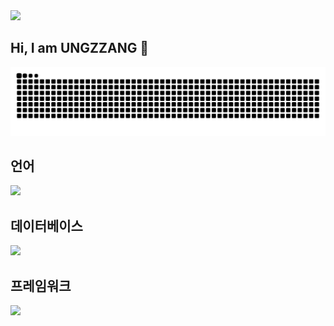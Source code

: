 <img src="https://capsule-render.vercel.app/api?type=slice&color=BDBDC8&height=150&section=header" />

## Hi, I am UNGZZANG 👋

<!--
**ungzzang/ungzzang** is a ✨ _special_ ✨ repository because its `README.md` (this file) appears on your GitHub profile.

Here are some ideas to get you started:

- 🔭 I’m currently working on ...
- 🌱 I’m currently learning ...
- 👯 I’m looking to collaborate on ...
- 🤔 I’m looking for help with ...
- 💬 Ask me about ...
- 📫 How to reach me: ...
- 😄 Pronouns: ...
- ⚡ Fun fact: ...
-->
![snake gif](https://github.com/ungzzang/ungzzang/blob/output/github-contribution-grid-snake.svg)

## **언어**</br>
![](https://img.shields.io/badge/Java-ED8B00?style=for-the-badge&logo=openjdk&logoColor=white) 

## **데이터베이스**</br>
![](https://img.shields.io/badge/MySQL-00000F?style=for-the-badge&logo=mysql&logoColor=white) 

## **프레임워크**</br>
![](https://img.shields.io/badge/Spring-6DB33F?style=for-the-badge&logo=spring&logoColor=white) 


